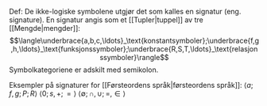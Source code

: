 Def:
De ikke-logiske symbolene utgjør det som kalles en signatur (eng. signature). En signatur angis som et [[Tupler|tuppel]] av tre [[Mengde|mengder]]:
$$\langle\underbrace{a,b,c,\ldots}_\text{konstantsymboler};\underbrace{f,g,h,\ldots}_\text{funksjonssymboler};\underbrace{R,S,T,\ldots}_\text{relasjonssymboler}\rangle$$
Symbolkategoriene er adskilt med semikolon.

Eksempler på signaturer for [[Førsteordens språk|førsteordens språk]]:
$\langle a; f,g;P;R\rangle$
$\langle 0; s,+;=\rangle$
$\langle \emptyset ; \cap,\cup;=,\in\rangle$
